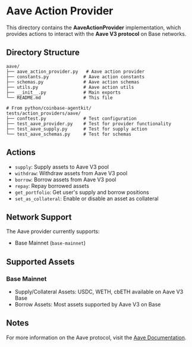 # Aave Action Provider

This directory contains the **AaveActionProvider** implementation, which provides actions to interact with the **Aave V3 protocol** on Base networks.

## Directory Structure

```
aave/
├── aave_action_provider.py   # Aave action provider
├── constants.py             # Aave action constants
├── schemas.py               # Aave action schemas
├── utils.py                 # Aave action utils
├── __init__.py              # Main exports
└── README.md                # This file

# From python/coinbase-agentkit/
tests/action_providers/aave/
├── conftest.py              # Test configuration
├── test_aave_provider.py    # Test for provider functionality
├── test_aave_supply.py      # Test for supply action
└── test_aave_schemas.py     # Test for schemas
```

## Actions

- `supply`: Supply assets to Aave V3 pool
- `withdraw`: Withdraw assets from Aave V3 pool
- `borrow`: Borrow assets from Aave V3 pool
- `repay`: Repay borrowed assets
- `get_portfolio`: Get user's supply and borrow positions
- `set_as_collateral`: Enable or disable an asset as collateral

## Network Support

The Aave provider currently supports:
- Base Mainnet (`base-mainnet`)

## Supported Assets

### Base Mainnet
- Supply/Collateral Assets: USDC, WETH, cbETH available on Aave V3 Base
- Borrow Assets: Most assets supported by Aave V3 on Base

## Notes

For more information on the Aave protocol, visit the [Aave Documentation](https://docs.aave.com/).